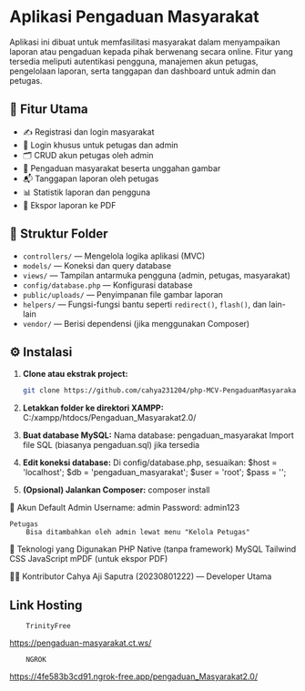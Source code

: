 # Aplikasi Pengaduan Masyarakat

Aplikasi ini dibuat untuk memfasilitasi masyarakat dalam menyampaikan laporan atau pengaduan kepada pihak berwenang secara online. Fitur yang tersedia meliputi autentikasi pengguna, manajemen akun petugas, pengelolaan laporan, serta tanggapan dan dashboard untuk admin dan petugas.

## 📌 Fitur Utama

- ✍️ Registrasi dan login masyarakat
- 🔐 Login khusus untuk petugas dan admin
- 🗂️ CRUD akun petugas oleh admin
- 📝 Pengaduan masyarakat beserta unggahan gambar
- 📬 Tanggapan laporan oleh petugas
- 📊 Statistik laporan dan pengguna
- 📄 Ekspor laporan ke PDF

## 📁 Struktur Folder

- `controllers/` — Mengelola logika aplikasi (MVC)
- `models/` — Koneksi dan query database
- `views/` — Tampilan antarmuka pengguna (admin, petugas, masyarakat)
- `config/database.php` — Konfigurasi database
- `public/uploads/` — Penyimpanan file gambar laporan
- `helpers/` — Fungsi-fungsi bantu seperti `redirect()`, `flash()`, dan lain-lain
- `vendor/` — Berisi dependensi (jika menggunakan Composer)

## ⚙️ Instalasi

1. **Clone atau ekstrak project:**
   ```bash
   git clone https://github.com/cahya231204/php-MCV-PengaduanMasyarakat2.0.git

2. **Letakkan folder ke direktori XAMPP:**
    C:/xampp/htdocs/Pengaduan_Masyarakat2.0/

3. **Buat database MySQL:**
    Nama database: pengaduan_masyarakat
    Import file SQL (biasanya pengaduan.sql) jika tersedia

4. **Edit koneksi database:**
    Di config/database.php, sesuaikan:
        $host = 'localhost';
        $db   = 'pengaduan_masyarakat';
        $user = 'root';
        $pass = '';

5. **(Opsional) Jalankan Composer:**
    composer install

👤 Akun Default
    Admin
        Username: admin
        Password: admin123

    Petugas
        Bisa ditambahkan oleh admin lewat menu "Kelola Petugas"

🧰 Teknologi yang Digunakan
    PHP Native (tanpa framework)
    MySQL
    Tailwind CSS
    JavaScript
    mPDF (untuk ekspor PDF)

👨‍💻 Kontributor
    Cahya Aji Saputra (20230801222) — Developer Utama

##  Link Hosting

        TrinityFree
https://pengaduan-masyarakat.ct.ws/

        NGROK
https://4fe583b3cd91.ngrok-free.app/pengaduan_Masyarakat2.0/

